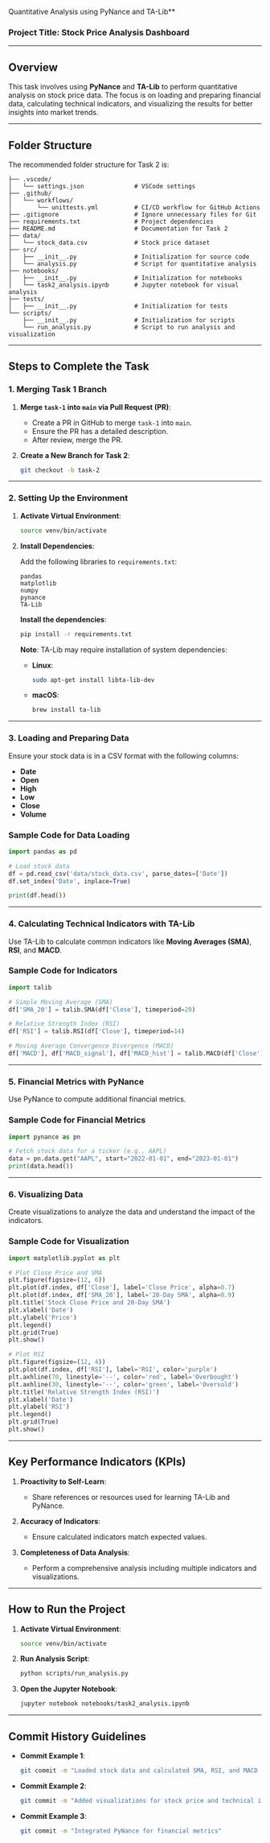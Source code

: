  Quantitative Analysis using PyNance and TA-Lib**

### **Project Title: Stock Price Analysis Dashboard**

---

## **Overview**

This task involves using **PyNance** and **TA-Lib** to perform quantitative analysis on stock price data. The focus is on loading and preparing financial data, calculating technical indicators, and visualizing the results for better insights into market trends.

---

## **Folder Structure**

The recommended folder structure for Task 2 is:

```
├── .vscode/
│   └── settings.json              # VSCode settings
├── .github/
│   └── workflows/
│       └── unittests.yml          # CI/CD workflow for GitHub Actions
├── .gitignore                     # Ignore unnecessary files for Git
├── requirements.txt               # Project dependencies
├── README.md                      # Documentation for Task 2
├── data/
│   └── stock_data.csv             # Stock price dataset
├── src/
│   ├── __init__.py                # Initialization for source code
│   └── analysis.py                # Script for quantitative analysis
├── notebooks/
│   ├── __init__.py                # Initialization for notebooks
│   └── task2_analysis.ipynb       # Jupyter notebook for visual analysis
├── tests/
│   ├── __init__.py                # Initialization for tests
└── scripts/
    ├── __init__.py                # Initialization for scripts
    └── run_analysis.py            # Script to run analysis and visualization
```

---

## **Steps to Complete the Task**

### **1. Merging Task 1 Branch**

1. **Merge `task-1` into `main` via Pull Request (PR)**:
   - Create a PR in GitHub to merge `task-1` into `main`.
   - Ensure the PR has a detailed description.
   - After review, merge the PR.

2. **Create a New Branch for Task 2**:
   ```bash
   git checkout -b task-2
   ```

---

### **2. Setting Up the Environment**

1. **Activate Virtual Environment**:
   ```bash
   source venv/bin/activate
   ```

2. **Install Dependencies**:

   Add the following libraries to `requirements.txt`:

   ```text
   pandas
   matplotlib
   numpy
   pynance
   TA-Lib
   ```
   
   **Install the dependencies**:
   ```bash
   pip install -r requirements.txt
   ```

   **Note**: TA-Lib may require installation of system dependencies:
   - **Linux**:
     ```bash
     sudo apt-get install libta-lib-dev
     ```
   - **macOS**:
     ```bash
     brew install ta-lib
     ```

---

### **3. Loading and Preparing Data**

Ensure your stock data is in a CSV format with the following columns:

- **Date**
- **Open**
- **High**
- **Low**
- **Close**
- **Volume**

### **Sample Code for Data Loading**

```python
import pandas as pd

# Load stock data
df = pd.read_csv('data/stock_data.csv', parse_dates=['Date'])
df.set_index('Date', inplace=True)

print(df.head())
```

---

### **4. Calculating Technical Indicators with TA-Lib**

Use TA-Lib to calculate common indicators like **Moving Averages (SMA)**, **RSI**, and **MACD**.

### **Sample Code for Indicators**

```python
import talib

# Simple Moving Average (SMA)
df['SMA_20'] = talib.SMA(df['Close'], timeperiod=20)

# Relative Strength Index (RSI)
df['RSI'] = talib.RSI(df['Close'], timeperiod=14)

# Moving Average Convergence Divergence (MACD)
df['MACD'], df['MACD_signal'], df['MACD_hist'] = talib.MACD(df['Close'])
```

---

### **5. Financial Metrics with PyNance**

Use PyNance to compute additional financial metrics.

### **Sample Code for Financial Metrics**

```python
import pynance as pn

# Fetch stock data for a ticker (e.g., AAPL)
data = pn.data.get("AAPL", start="2022-01-01", end="2023-01-01")
print(data.head())
```

---

### **6. Visualizing Data**

Create visualizations to analyze the data and understand the impact of the indicators.

### **Sample Code for Visualization**

```python
import matplotlib.pyplot as plt

# Plot Close Price and SMA
plt.figure(figsize=(12, 6))
plt.plot(df.index, df['Close'], label='Close Price', alpha=0.7)
plt.plot(df.index, df['SMA_20'], label='20-Day SMA', alpha=0.9)
plt.title('Stock Close Price and 20-Day SMA')
plt.xlabel('Date')
plt.ylabel('Price')
plt.legend()
plt.grid(True)
plt.show()

# Plot RSI
plt.figure(figsize=(12, 4))
plt.plot(df.index, df['RSI'], label='RSI', color='purple')
plt.axhline(70, linestyle='--', color='red', label='Overbought')
plt.axhline(30, linestyle='--', color='green', label='Oversold')
plt.title('Relative Strength Index (RSI)')
plt.xlabel('Date')
plt.ylabel('RSI')
plt.legend()
plt.grid(True)
plt.show()
```

---

## **Key Performance Indicators (KPIs)**

1. **Proactivity to Self-Learn**:
   - Share references or resources used for learning TA-Lib and PyNance.

2. **Accuracy of Indicators**:
   - Ensure calculated indicators match expected values.

3. **Completeness of Data Analysis**:
   - Perform a comprehensive analysis including multiple indicators and visualizations.

---

## **How to Run the Project**

1. **Activate Virtual Environment**:
   ```bash
   source venv/bin/activate
   ```

2. **Run Analysis Script**:
   ```bash
   python scripts/run_analysis.py
   ```

3. **Open the Jupyter Notebook**:
   ```bash
   jupyter notebook notebooks/task2_analysis.ipynb
   ```

---

## **Commit History Guidelines**

- **Commit Example 1**:
  ```bash
  git commit -m "Loaded stock data and calculated SMA, RSI, and MACD indicators"
  ```

- **Commit Example 2**:
  ```bash
  git commit -m "Added visualizations for stock price and technical indicators"
  ```

- **Commit Example 3**:
  ```bash
  git commit -m "Integrated PyNance for financial metrics"
  ```

